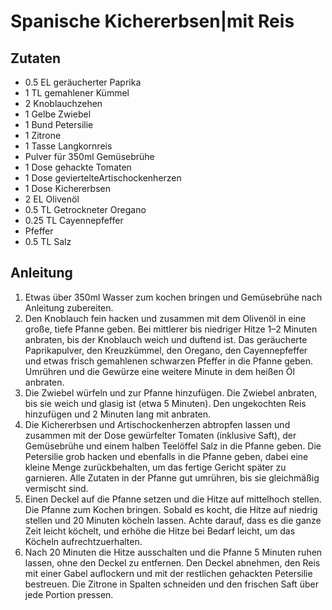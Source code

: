 # Spanische Kichererbsen|mit Reis
## Zutaten
- 0.5 EL geräucherter Paprika
- 1 TL gemahlener Kümmel
- 2 Knoblauchzehen
- 1 Gelbe Zwiebel
- 1 Bund Petersilie
- 1 Zitrone
- 1 Tasse Langkornreis
- Pulver für 350ml Gemüsebrühe
- 1 Dose gehackte Tomaten
- 1 Dose geviertelteArtischockenherzen
- 1 Dose Kichererbsen
- 2 EL Olivenöl
- 0.5 TL Getrockneter Oregano
- 0.25 TL Cayennepfeffer
- Pfeffer
- 0.5 TL Salz

## Anleitung
1. Etwas über 350ml Wasser zum kochen bringen und Gemüsebrühe nach Anleitung zubereiten.
2. Den Knoblauch fein hacken und zusammen mit dem Olivenöl in eine große, tiefe Pfanne geben. Bei mittlerer bis niedriger Hitze 1–2 Minuten anbraten, bis der Knoblauch weich und duftend ist. Das geräucherte Paprikapulver, den Kreuzkümmel, den Oregano, den Cayennepfeffer und etwas frisch gemahlenen schwarzen Pfeffer in die Pfanne geben. Umrühren und die Gewürze eine weitere Minute in dem heißen Öl anbraten.
3. Die Zwiebel würfeln und zur Pfanne hinzufügen. Die Zwiebel anbraten, bis sie weich und glasig ist (etwa 5 Minuten). Den ungekochten Reis hinzufügen und 2 Minuten lang mit anbraten.
4. Die Kichererbsen und Artischockenherzen abtropfen lassen und zusammen mit der Dose gewürfelter Tomaten (inklusive Saft), der Gemüsebrühe und einem halben Teelöffel Salz in die Pfanne geben. Die Petersilie grob hacken und ebenfalls in die Pfanne geben, dabei eine kleine Menge zurückbehalten, um das fertige Gericht später zu garnieren. Alle Zutaten in der Pfanne gut umrühren, bis sie gleichmäßig vermischt sind.
5. Einen Deckel auf die Pfanne setzen und die Hitze auf mittelhoch stellen. Die Pfanne zum Kochen bringen. Sobald es kocht, die Hitze auf niedrig stellen und 20 Minuten köcheln lassen. Achte darauf, dass es die ganze Zeit leicht köchelt, und erhöhe die Hitze bei Bedarf leicht, um das Köcheln aufrechtzuerhalten.
6. Nach 20 Minuten die Hitze ausschalten und die Pfanne 5 Minuten ruhen lassen, ohne den Deckel zu entfernen. Den Deckel abnehmen, den Reis mit einer Gabel auflockern und mit der restlichen gehackten Petersilie bestreuen. Die Zitrone in Spalten schneiden und den frischen Saft über jede Portion pressen.
